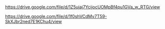 https://drive.google.com/file/d/1Z5ujaj7YcijocUOMpBf4pu1GVa_w_RTG/view

https://drive.google.com/file/d/1f0shVCdMv7T59-SkXJbr2ned7E1KChu4/view
